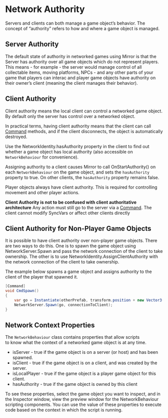 # Network Authority

Servers and clients can both manage a game object’s behavior. The concept of “authority” refers to how and where a game object is managed.

## Server Authority

The default state of authority in networked games using Mirror is that the Server has authority over all game objects which do not represent players. This means - for example - the server would manage control of all collectable items, moving platforms, NPCs - and any other parts of your game that players can interac and player game objects have authority on their owner’s client (meaning the client manages their behavior).

## Client Authority

Client authority means the local client can control a networked game object. By default only the server has control over a networked object.

In practical terms, having client authority means that the client can call [Command](Communications/RemoteActions.md) methods, and if the client disconnects, the object is automatically destroyed.

Use the NetworkIdentity.hasAuthority property in the client to find out whether a game object has local authority (also accessible on `NetworkBehaviour` for convenience).

Assigning authority to a client causes Mirror to call OnStartAuthority() on each `NetworkBehaviour` on the game object, and sets the `hasAuthority` property to true. On other clients, the `hasAuthority` property remains false.

Player objects always have client authority. This is required for controlling movement and other player actions.

**Client Authority is not to be confused with client authoritative architecture**  Any action must still go to the server via a [Command](Communications/RemoteActions.md). The client cannot modify SyncVars or affect other clients directly

## Client Authority for Non-Player Game Objects

It is possible to have client authority over non-player game objects. There are two ways to do this. One is to spawn the game object using NetworkServer.Spawn and pass the network connection of the client to take ownership. The other is to use NetworkIdentity.AssignClientAuthority with the network connection of the client to take ownership.

The example below spawns a game object and assigns authority to the client of the player that spawned it.

```cs
[Command]
void CmdSpawn()
{
    var go = Instantiate(otherPrefab, transform.position + new Vector3(0,1,0), Quaternion.identity);
    NetworkServer.Spawn(go, connectionToClient);
}
```

## Network Context Properties

The `NetworkBehaviour` class contains properties that allow scripts  
to know what the context of a networked game object is at any time.
-   isServer - true if the game object is on a server (or host) and has been spawned.
-   isClient - true if the game object is on a client, and was created by the server.
-   isLocalPlayer - true if the game object is a player game object for this client.
-   hasAuthority - true if the game object is owned by this client

To see these properties, select the game object you want to inspect, and in the Inspector window, view the preview window for the NetworkBehaviour scripting components. You can use the value of these properties to execute code based on the context in which the script is running.

